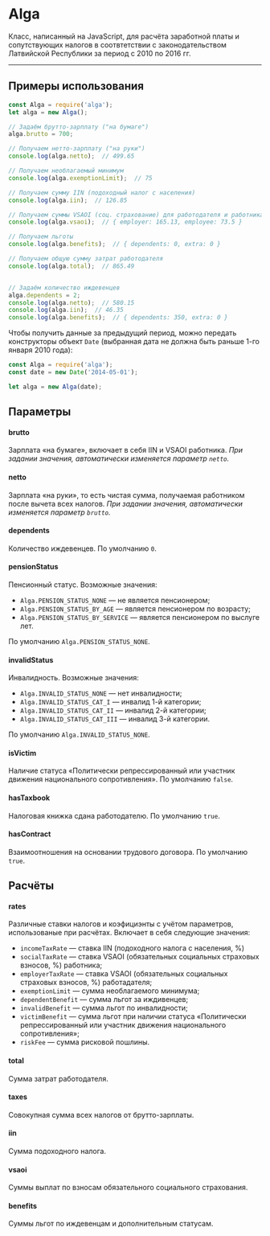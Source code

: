 # Alga

Класс, написанный на JavaScript, для расчёта заработной платы и сопутствующих налогов в соотвтетствии с законодательством Латвийской Республики за период с 2010 по 2016 гг.

---

## Примеры использования

```javascript
const Alga = require('alga');
let alga = new Alga();

// Задаём брутто-зарплату ("на бумаге")
alga.brutto = 700;

// Получаем нетто-зарплату ("на руки")
console.log(alga.netto);  // 499.65

// Получаем необлагаемый минимум
console.log(alga.exemptionLimit);  // 75

// Получаем сумму IIN (подоходный налог с населения)
console.log(alga.iin);  // 126.85

// Получаем суммы VSAOI (соц. страхование) для работодателя и работника
console.log(alga.vsaoi);  // { employer: 165.13, employee: 73.5 }

// Получаем льготы
console.log(alga.benefits);  // { dependents: 0, extra: 0 }

// Получаем общую сумму затрат работодателя
console.log(alga.total);  // 865.49


// Задаём количество иждевенцев
alga.dependents = 2;
console.log(alga.netto);  // 580.15
console.log(alga.iin);  // 46.35
console.log(alga.benefits);  // { dependents: 350, extra: 0 }
```

Чтобы получить данные за предыдущий период, можно передать конструкторы объект `Date` (выбранная дата не должна быть раньше 1-го января 2010 года):

```javascript
const Alga = require('alga');
const date = new Date('2014-05-01');

let alga = new Alga(date);
```


## Параметры

#### brutto
Зарплата «на бумаге», включает в себя IIN и VSAOI работника. *При задании значения, автоматически изменяется параметр `netto`.*

#### netto
Зарплата «на руки», то есть чистая сумма, получаемая работником после вычета всех налогов. *При задании значения, автоматически изменяется параметр `brutto`.*

#### dependents
Количество иждевенцев. По умолчанию `0`.

#### pensionStatus
Пенсионный статус. Возможные значения:
- `Alga.PENSION_STATUS_NONE` — не является пенсионером;
- `Alga.PENSION_STATUS_BY_AGE` — является пенсионером по возрасту;
- `Alga.PENSION_STATUS_BY_SERVICE` — является пенсионером по выслуге лет.

По умолчанию `Alga.PENSION_STATUS_NONE`.

#### invalidStatus
Инвалидность. Возможные значения:
- `Alga.INVALID_STATUS_NONE` — нет инвалидности;
- `Alga.INVALID_STATUS_CAT_I` — инвалид 1-й категории;
- `Alga.INVALID_STATUS_CAT_II` — инвалид 2-й категории;
- `Alga.INVALID_STATUS_CAT_III` — инвалид 3-й категории.

По умолчанию `Alga.INVALID_STATUS_NONE`.

#### isVictim
Наличие статуса «Политически репрессированный или участник движения национального сопротивления». По умолчанию `false`.

#### hasTaxbook
Налоговая книжка сдана работодателю. По умолчанию `true`.

#### hasContract
Взаимоотношения на основании трудового договора. По умолчанию `true`.


## Расчёты

#### rates
Различные ставки налогов и коэфициэнты с учётом параметров, использованые при расчётах. Включает в себя следующие значения:

- `incomeTaxRate` — ставка IIN (подоходного налога с населения, %)
- `socialTaxRate` — ставка VSAOI (обязательных социальных страховых взносов, %) работника;
- `employerTaxRate` — ставка VSAOI (обязательных социальных страховых взносов, %) работадателя;
- `exemptionLimit` — сумма необлагаемого минимума;
- `dependentBenefit` — сумма льгот за иждивенцев;
- `invalidBenefit` — сумма льгот по инвалидности;
- `victimBenefit` — сумма льгот при наличии статуса «Политически репрессированный или участник движения национального сопротивления»;
- `riskFee` — сумма рисковой пошлины.

#### total
Сумма затрат работодателя.

#### taxes
Совокупная сумма всех налогов от брутто-зарплаты.

#### iin
Сумма подоходного налога.

#### vsaoi
Суммы выплат по взносам обязательного социального страхования.

#### benefits
Суммы льгот по иждевенцам и дополнительным статусам.

